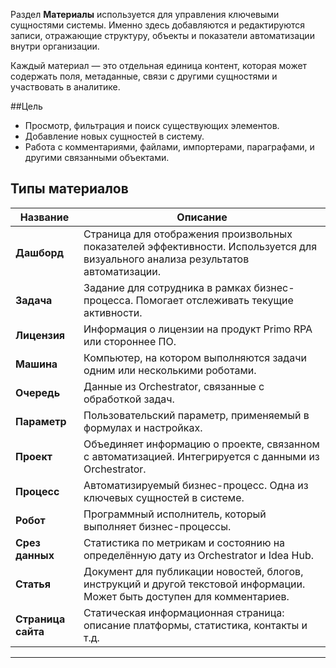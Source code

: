 Раздел **Материалы** используется для управления ключевыми сущностями системы. Именно здесь добавляются и редактируются записи, отражающие структуру, объекты и показатели автоматизации внутри организации.

Каждый материал — это отдельная единица контент, которая может содержать поля, метаданные, связи с другими сущностями и участвовать в аналитике.

##Цель

- Просмотр, фильтрация и поиск существующих элементов.
- Добавление новых сущностей в систему.
- Работа с комментариями, файлами, импортерами, параграфами, и другими связанными объектами.

## Типы материалов  

| Название     | Описание |
|-------------------|------------|
| **Дашборд**        | Страница для отображения произвольных показателей эффективности. Используется для визуального анализа результатов автоматизации. |
| **Задача**         | Задание для сотрудника в рамках бизнес-процесса. Помогает отслеживать текущие активности. |
| **Лицензия**       | Информация о лицензии на продукт Primo RPA или стороннее ПО. |
| **Машина**         | Компьютер, на котором выполняются задачи одним или несколькими роботами. |
| **Очередь**        | Данные из Orchestrator, связанные с обработкой задач. |
| **Параметр**       | Пользовательский параметр, применяемый в формулах и настройках. |
| **Проект**         | Объединяет информацию о проекте, связанном с автоматизацией. Интегрируется с данными из Orchestrator. |
| **Процесс**        | Автоматизируемый бизнес-процесс. Одна из ключевых сущностей в системе. |
| **Робот**          | Программный исполнитель, который выполняет бизнес-процессы. |
| **Срез данных**    | Статистика по метрикам и состоянию на определённую дату из Orchestrator и Idea Hub. |
| **Статья**         | Документ для публикации новостей, блогов, инструкций и другой текстовой информации. Может быть доступен для комментариев. |
| **Страница сайта** | Статическая информационная страница: описание платформы, статистика, контакты и т.д. |

---


